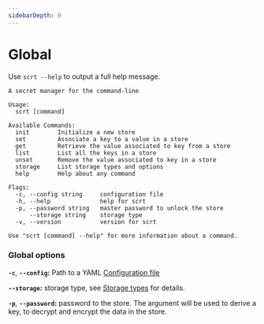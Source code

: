 ```yaml
---
sidebarDepth: 0
---
```


# Global

Use `scrt --help` to output a full help message.

```
A secret manager for the command-line

Usage:
  scrt [command]

Available Commands:
  init        Initialize a new store
  set         Associate a key to a value in a store
  get         Retrieve the value associated to key from a store
  list        List all the keys in a store
  unset       Remove the value associated to key in a store
  storage     List storage types and options
  help        Help about any command

Flags:
  -c, --config string     configuration file
  -h, --help              help for scrt
  -p, --password string   master password to unlock the store
      --storage string    storage type
  -v, --version           version for scrt

Use "scrt [command] --help" for more information about a command.
```

### Global options

**`-c`**, **`--config`:** Path to a YAML [Configuration file](/guide/configuration.md)

**`--storage`:** storage type, see [Storage types](/reference/storage.md) for details.

**`-p`**, **`--password`:** password to the store. The argument will be used to derive a key, to decrypt and encrypt the data in the store.
